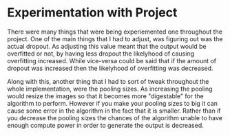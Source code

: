# Experimentation with Project
There were many things that were being experiemented one throughout the project. One of the main things that I had to adjust, was figuring out was the actual dropout. As adjusting this value meant that the output would be overfitted or not, by having less dropout the likelyhood of causing overfitting increased. While vice-versa could be said that if the amount of dropout was increased then the likelyhood of overfitting was decreased.

Along with this, another thing that I had to sort of tweak throughout the whole implementation, were the pooling sizes. As increasing the pooling would resize the images so that it becomes more "digestable" for the algorithm to perform. However if you make your pooling sizes to big it can cause some error in the algorithm in the fact that it is smaller. Rather than if you decrease the pooling sizes the chances of the algorithm unable to have enough compute power in order to generate the output is decreased.
